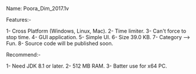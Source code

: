   Name: Poora_Dim_2017.1v
  
  Features:-
  
  1- Cross Platform (Windows, Linux, Mac).
  2- Time limiter.
  3- Can't force to stop time.
  4- GUI application.
  5- Simple UI.
  6- Size 39.0 KB.
  7- Category --> Fun.
  8- Source code will be published soon.
  
  Recommend:-
  
  1- Need JDK 8.1 or later.
  2- 512 MB RAM.
  3- Batter use for x64 PC.
